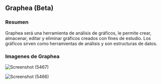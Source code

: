 ## **Graphea (Beta)**

### **Resumen**

Graphea será una herramienta de análisis de gráficos, le permite crear, almacenar, editar y eliminar gráficos creados con fines de estudio. Los gráficos sirven como herramientas de análisis y son estructuras de datos.

### **Imagenes de Graphea**

![Screenshot (5467)](https://user-images.githubusercontent.com/115047831/230215919-4f6e965f-8910-4bbd-8d95-d5b30826b4df.png)

![Screenshot (5466)](https://user-images.githubusercontent.com/115047831/230216114-6d71270e-7a87-443f-94d8-38b78c73e733.png)
